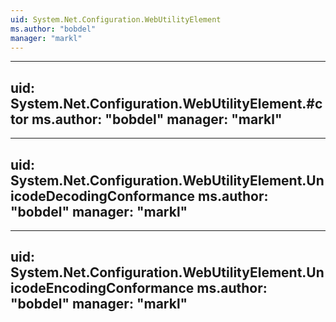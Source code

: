 ```yaml
---
uid: System.Net.Configuration.WebUtilityElement
ms.author: "bobdel"
manager: "markl"
---
```


---
uid: System.Net.Configuration.WebUtilityElement.#ctor
ms.author: "bobdel"
manager: "markl"
---

---
uid: System.Net.Configuration.WebUtilityElement.UnicodeDecodingConformance
ms.author: "bobdel"
manager: "markl"
---

---
uid: System.Net.Configuration.WebUtilityElement.UnicodeEncodingConformance
ms.author: "bobdel"
manager: "markl"
---
